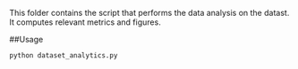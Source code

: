 This folder contains the script that performs the data analysis on the datast. It computes relevant metrics and figures.

##Usage
```sh
python dataset_analytics.py
```
